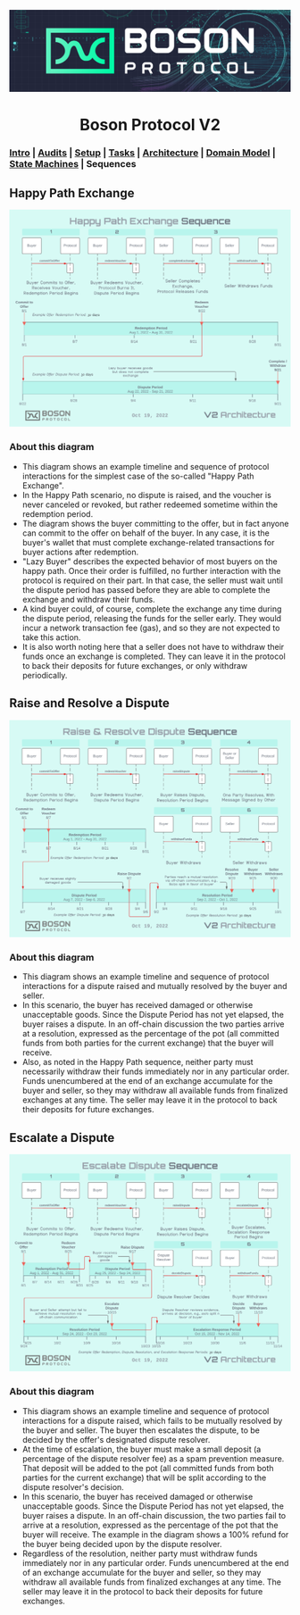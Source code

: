 [![banner](images/banner.png)](https://bosonprotocol.io)

<h1 align="center">Boson Protocol V2</h1>

### [Intro](../README.md) | [Audits](audits.md) | [Setup](setup.md) | [Tasks](tasks.md) | [Architecture](architecture.md) | [Domain Model](domain.md) | [State Machines](state-machines.md) | Sequences

## Happy Path Exchange
![Happy Path Exchange](images/Boson_Protocol_V2_-_Happy_Path_Exchange.png)

### About this diagram
* This diagram shows an example timeline and sequence of protocol interactions for the simplest case of the so-called "Happy Path Exchange".
* In the Happy Path scenario, no dispute is raised, and the voucher is never canceled or revoked, but rather redeemed sometime within the redemption period.
* The diagram shows the buyer committing to the offer, but in fact anyone can commit to the offer on behalf of the buyer. In any case, it is the buyer's wallet that must complete exchange-related transactions for buyer actions after redemption.
* "Lazy Buyer" describes the expected behavior of most buyers on the happy path. Once their order is fulfilled, no further interaction with the protocol is required on their part. In that case, the seller must wait until the dispute period has passed before they are able to complete the exchange and withdraw their funds.
* A kind buyer could, of course, complete the exchange any time during the dispute period, releasing the funds for the seller early. They would incur a network transaction fee (gas), and so they are not expected to take this action.
* It is also worth noting here that a seller does not have to withdraw their funds once an exchange is completed. They can leave it in the protocol to back their deposits for future exchanges, or only withdraw periodically.

## Raise and Resolve a Dispute
![Raise and Resolve a Dispute](images/Boson_Protocol_V2_-_Raise_and_Resolve.png)

### About this diagram
* This diagram shows an example timeline and sequence of protocol interactions for a dispute raised and mutually resolved by the buyer and seller.
* In this scenario, the buyer has received damaged or otherwise unacceptable goods. Since the Dispute Period has not yet elapsed, the buyer raises a dispute. In an off-chain discussion the two parties arrive at a resolution, expressed as the percentage of the pot (all committed funds from both parties for the current exchange) that the buyer will receive. 
* Also, as noted in the Happy Path sequence, neither party must necessarily withdraw their funds immediately nor in any particular order. Funds unencumbered at the end of an exchange accumulate for the buyer and seller, so they may withdraw all available funds from finalized exchanges at any time. The seller may leave it in the protocol to back their deposits for future exchanges.

## Escalate a Dispute
![Escalate a Dispute](images/Boson_Protocol_V2_-_Escalate_Dispute.png)

### About this diagram
* This diagram shows an example timeline and sequence of protocol interactions for a dispute raised, which fails to be mutually resolved by the buyer and seller. The buyer then escalates the dispute, to be decided by the offer's designated dispute resolver.
* At the time of escalation, the buyer must make a small deposit (a percentage of the dispute resolver fee) as a spam prevention measure. That deposit will be added to the pot (all committed funds from both parties for the current exchange) that will be split according to the dispute resolver's decision.
* In this scenario, the buyer has received damaged or otherwise unacceptable goods. Since the Dispute Period has not yet elapsed, the buyer raises a dispute. In an off-chain discussion, the two parties fail to arrive at a resolution, expressed as the percentage of the pot that the buyer will receive. The example in the diagram shows a 100% refund for the buyer being decided upon by the dispute resolver.
* Regardless of the resolution, neither party must withdraw funds immediately nor in any particular order. Funds unencumbered at the end of an exchange accumulate for the buyer and seller, so they may withdraw all available funds from finalized exchanges at any time. The seller may leave it in the protocol to back their deposits for future exchanges.
